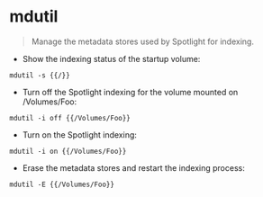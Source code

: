 # mdutil

> Manage the metadata stores used by Spotlight for indexing.

- Show the indexing status of the startup volume:

`mdutil -s {{/}}`

- Turn off the Spotlight indexing for the volume mounted on /Volumes/Foo:

`mdutil -i off {{/Volumes/Foo}}`

- Turn on the Spotlight indexing:

`mdutil -i on {{/Volumes/Foo}}`

- Erase the metadata stores and restart the indexing process:

`mdutil -E {{/Volumes/Foo}}`

